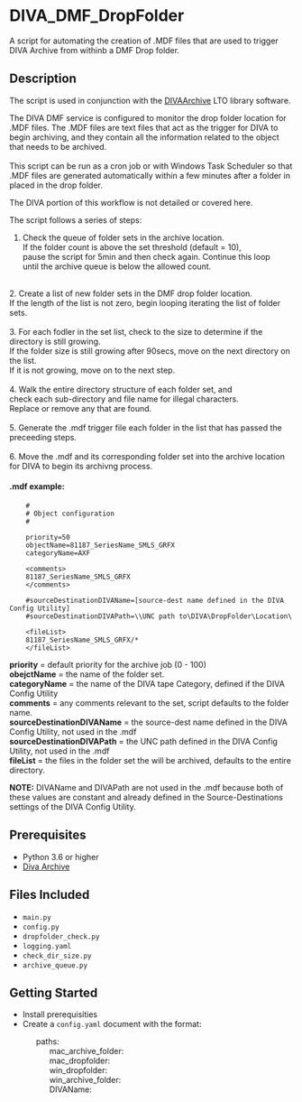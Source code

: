 # DIVA\_DMF\_DropFolder
A script for automating the creation of .MDF files that are used to trigger
DIVA Archive from withinb a DMF Drop folder. 

## Description
The script is used in conjunction with the [DIVAArchive](https://www.goecodigital.com) LTO library software. <br>

The DIVA DMF service is configured to monitor the drop folder location for .MDF files. The .MDF files are text files that act as the trigger for DIVA to begin archiving, and they contain all the
information related to the object that needs to be archived. <br><br>This script can be run as a cron job or with Windows Task Scheduler so that .MDF files are generated automatically within a few minutes after a folder in placed in the drop folder. 

The DIVA portion of this workflow is not detailed or covered here.  

The script follows a series of steps: 


1. Check the queue of folder sets in the archive location. <br> If the folder count is above the set threshold (default = 10), <br> pause the script for 5min and then check again. Continue this loop <br> until the archive queue is below the allowed count. <br>
<br>
2. Create a list of new folder sets in the DMF drop folder location. <br> If the length of the list is not zero, begin looping iterating the list of folder sets. <br>
<br>
3. For each fodler in the set list, check to the size to determine if the directory is still growing. <br> If the folder size is still growing after 90secs, move on the next directory on the list. <br>If it is not growing, move on to the next step. <br><br>
4. Walk the entire directory structure of each folder set, and <br> check each sub-directory and file name for illegal characters. <br> Replace or remove any that are found. <br><br>
5. Generate the .mdf trigger file each folder in the list that has passed the preceeding steps. <br><br>
6. Move the .mdf and its corresponding folder set into the archive location for DIVA to begin its archivng process. 

#### .mdf example: 

		#
		# Object configuration
		#
	
		priority=50
		objectName=81187_SeriesName_SMLS_GRFX
		categoryName=AXF
	
		<comments>
		81187_SeriesName_SMLS_GRFX
		</comments>
	
		#sourceDestinationDIVAName=[source-dest name defined in the DIVA Config Utility]
		#sourceDestinationDIVAPath=\\UNC path to\DIVA\DropFolder\Location\
	
		<fileList>
		81187_SeriesName_SMLS_GRFX/*
		</fileList>

**priority** = default priority for the archive job (0 - 100)<br>
**obejctName** = the name of the folder set. <br>
**categoryName** = the name of the DIVA tape Category, defined if the DIVA Config Utility<br>
**comments** = any comments relevant to the set, script defaults to the folder name.<br>
**sourceDestinationDIVAName** = the source-dest name defined in the DIVA Config Utility, not used in the .mdf<br>
**sourceDestinationDIVAPath** = the UNC path defined in the DIVA Config Utility, not used in the .mdf<br>
**fileList** = the files in the folder set the will be archived, defaults to the entire directory.<br>

**NOTE:** DIVAName and DIVAPath are not used in the .mdf because both of these values are constant and already defined in the Source-Destinations settings of the DIVA Config Utility.

## Prerequisites 

* Python 3.6 or higher
* [Diva Archive](https://www.goecodigital.com) 



## Files Included

* `main.py`
* `config.py`
* `dropfolder_check.py`
* `logging.yaml `
* `check_dir_size.py`
* `archive_queue.py`


## Getting Started

* Install prerequisities 
* Create a `config.yaml` document with the format: 
&nbsp;   &nbsp;   &nbsp;   &nbsp;   &nbsp;  

&nbsp; &nbsp; &nbsp; &nbsp; &nbsp; &nbsp; paths: &nbsp;   &nbsp;   &nbsp;   &nbsp;   &nbsp;  
&nbsp; &nbsp; &nbsp; &nbsp; &nbsp; &nbsp; &nbsp; &nbsp; &nbsp; mac\_archive\_folder:&nbsp;   &nbsp;   &nbsp;   &nbsp;   &nbsp;  
&nbsp; &nbsp; &nbsp; &nbsp; &nbsp; &nbsp; &nbsp; &nbsp; &nbsp; mac\_dropfolder:&nbsp;   &nbsp;   &nbsp;   &nbsp;   &nbsp;  
&nbsp; &nbsp; &nbsp; &nbsp; &nbsp; &nbsp; &nbsp; &nbsp; &nbsp; win\_dropfolder:&nbsp;   &nbsp;   &nbsp;   &nbsp;   &nbsp;  
&nbsp; &nbsp; &nbsp; &nbsp; &nbsp; &nbsp; &nbsp; &nbsp; &nbsp; win\_archive_folder:&nbsp;   &nbsp;   &nbsp;   &nbsp;   &nbsp;  
&nbsp; &nbsp; &nbsp; &nbsp; &nbsp; &nbsp; &nbsp; &nbsp; &nbsp; DIVAName:&nbsp;   &nbsp;   &nbsp;   &nbsp;   &nbsp;  
 

